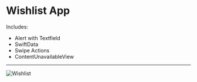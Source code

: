 
# Wishlist App

Includes:
- Alert with Textfield
- SwiftData
- Swipe Actions
- ContentUnavailableView

--- 

![Wishlist](https://github.com/user-attachments/assets/7bbcc4b3-bcfc-4646-a112-8a5f7a4cfdb4)


